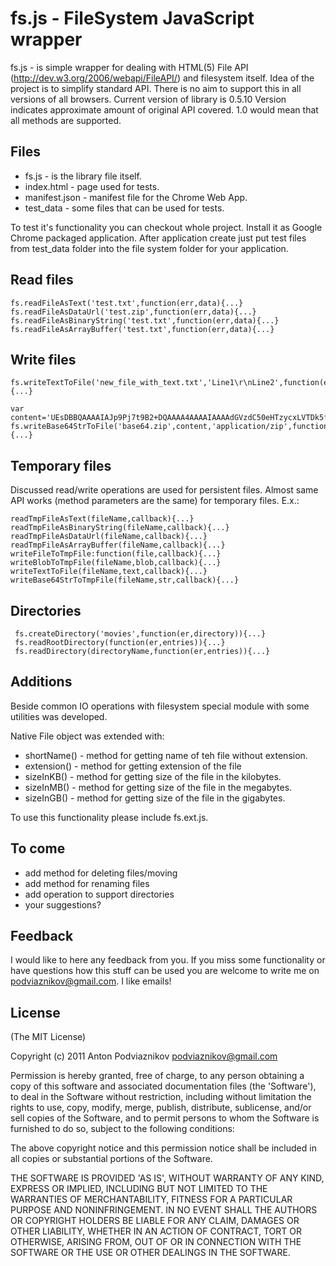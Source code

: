 # fs.js - FileSystem JavaScript wrapper
fs.js - is simple wrapper for dealing with HTML(5) File API (http://dev.w3.org/2006/webapi/FileAPI/) and filesystem itself.
Idea of the project is to simplify standard API. There is no aim to support this in all versions of all browsers.
Current version of library is 0.5.10 Version indicates approximate amount of original API covered. 1.0 would mean that all
methods are supported.

## Files

 - fs.js - is the library file itself.
 - index.html - page used for tests.
 - manifest.json - manifest file for the Chrome Web App.
 - test_data - some files that can be used for tests.

To test it's functionality you can checkout whole project. Install it as Google Chrome packaged application.
After application create just put test files from test_data folder into the file system folder for your application.

## Read files
    fs.readFileAsText('test.txt',function(err,data){...}
    fs.readFileAsDataUrl('test.zip',function(err,data){...}
    fs.readFileAsBinaryString('test.txt',function(err,data){...}
    fs.readFileAsArrayBuffer('test.txt',function(err,data){...}

## Write files
    fs.writeTextToFile('new_file_with_text.txt','Line1\r\nLine2',function(err,data){...}

    var content='UEsDBBQAAAAIAJp9Pj7t9B2+DQAAAA4AAAAIAAAAdGVzdC50eHTzycxLVTDk5fIB0UYAUEsBAhQAFAAAAAgAmn0+Pu30Hb4NAAAADgAAAAgAAAAAAAAAAQAgAAAAAAAAAHRlc3QudHh0UEsFBgAAAAABAAEANgAAADMAAAAAAA==';
    fs.writeBase64StrToFile('base64.zip',content,'application/zip',function(err,data){...}

## Temporary files
Discussed read/write operations are used for persistent files. Almost same API works (method parameters are the same)
for temporary files. E.x.:

    readTmpFileAsText(fileName,callback){...}
    readTmpFileAsBinaryString(fileName,callback){...}
    readTmpFileAsDataUrl(fileName,callback){...}
    readTmpFileAsArrayBuffer(fileName,callback){...}
    writeFileToTmpFile:function(file,callback){...}
    writeBlobToTmpFile(fileName,blob,callback){...}
    writeTextToFile(fileName,text,callback){...}
    writeBase64StrToTmpFile(fileName,str,callback){...}

## Directories
     fs.createDirectory('movies',function(er,directory)){...}
     fs.readRootDirectory(function(er,entries)){...}
     fs.readDirectory(directoryName,function(er,entries)){...}

## Additions
Beside common IO operations with filesystem special module with some utilities was developed.

Native File object was extended with:

 - shortName() - method for getting name of teh file without extension.
 - extension() - method for getting extension of the file
 - sizeInKB() - method for getting size of the file in the kilobytes.
 - sizeInMB() - method for getting size of the file in the megabytes.
 - sizeInGB() - method for getting size of the file in the gigabytes.

To use this functionality please include fs.ext.js.

## To come
 - add method for deleting files/moving
 - add method for renaming files
 - add operation to support directories
 - your suggestions?

## Feedback
I would like to here any feedback from you. If you miss some functionality or have questions how this stuff can be used
you are welcome to write me on podviaznikov@gmail.com. I like emails!

## License

(The MIT License)

Copyright (c) 2011 Anton Podviaznikov <podviaznikov@gmail.com>

Permission is hereby granted, free of charge, to any person obtaining a copy of this software and associated documentation files (the 'Software'), to deal in the Software without restriction, including without limitation the rights to use, copy, modify, merge, publish, distribute, sublicense, and/or sell copies of the Software, and to permit persons to whom the Software is furnished to do so, subject to the following conditions:

The above copyright notice and this permission notice shall be included in all copies or substantial portions of the Software.

THE SOFTWARE IS PROVIDED 'AS IS', WITHOUT WARRANTY OF ANY KIND, EXPRESS OR IMPLIED, INCLUDING BUT NOT LIMITED TO THE WARRANTIES OF MERCHANTABILITY, FITNESS FOR A PARTICULAR PURPOSE AND NONINFRINGEMENT. IN NO EVENT SHALL THE AUTHORS OR COPYRIGHT HOLDERS BE LIABLE FOR ANY CLAIM, DAMAGES OR OTHER LIABILITY, WHETHER IN AN ACTION OF CONTRACT, TORT OR OTHERWISE, ARISING FROM, OUT OF OR IN CONNECTION WITH THE SOFTWARE OR THE USE OR OTHER DEALINGS IN THE SOFTWARE.